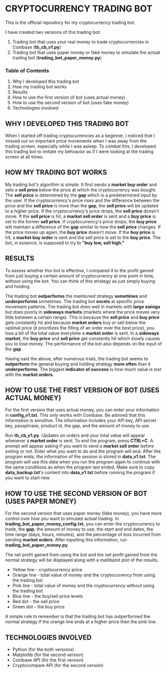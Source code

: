 # CRYPTOCURRENCY TRADING BOT #

This is the official repository for my cryptocurrency trading bot. 

I have created two versions of this trading bot: 
1) Trading bot that uses your real money to trade cryptocurrencies in Coinbase (__tb_cb_v1.py__)
2) Trading bot that uses paper money or fake money to simulate the actual trading bot (__trading_bot_paper_money.py__)

### Table of Contents ###
1) Why I developed this trading bot
2) How my trading bot works
3) Results
4) How to use the first version of bot (uses actual money)
5) How to use the second version of bot (uses fake money)
6) Technologies involved 

## WHY I DEVELOPED THIS TRADING BOT ##

When I started off trading cryptocurrencies as a beginner, I noticed that I missed out on important price movements when I was away from the trading screen, especially while I was asleep. To combat this, I developed this trading bot to imitate my behvavior as if I were looking at the trading screen at all times. 

## HOW MY TRADING BOT WORKS ##

My trading bot's algorithm is simple. It first sends a __market buy order__ and sets a __sell price__ below the price at which the cryptocurrency was bought. The __sell price__ is determined by the __gap__ which is a predetermined input by the user. If the cryptocurrency's price rises and the difference between the price and the __sell price__ is more than the __gap__, the __sell price__ will be updated to a higher price. If the cryptocurrency's price drops, the __sell price__ doesn't move. If the __sell price__ is hit, a __market sell order__ is sent and a __buy price__ is set to the former __sell price__. If cryptocurrency's price drops, the __buy price__ will maintain a difference of the __gap__ similar to how the __sell price__ changes. If the price moves up again, the __buy price__ doesn't move. If the __buy price__ is hit, a __market buy order__ is sent and the sell price is set to the __buy price__. The bot, in essence, is supposed to try to __"buy low, sell high."__

## RESULTS ##

To assess whether this bot is effective, I compared it to the profit gained from just buying a certain amount of cryptocurrency at one point in time, without using the bot. You can think of this strategy as just simply buying and holding. 

The trading bot __outperforms__ the mentioned strategy __sometimes__ and __underperforms__ sometimes. The trading bot __excels__ at specific price movement patterns. The trading bot does well in markets with __large swings__ but does poorly in __sideways markets__ (markets where the price moves very little between a certain range). This is because the __sell price__ and __buy price__ gets constantly hit and because __market orders__ buy or sell below the optimal price (it prioritizes the filling of an order over the best price), you lose a bit of the total value everytime a __market order__ is sent. In a __sideways market__, the __buy price__ and __sell price__ get constantly hit which slowly causes you to lose money. The performance of the bot also depends on the input of the __gap__. 

Having said the above, after numerous trials, the trading bot seems to __outperform__ the general buying and holding strategy __more often__ than it __underperforms__. The biggest __indicator of success__ is how much value is lost with the __market orders__. 

## HOW TO USE THE FIRST VERSION OF BOT (USES ACTUAL MONEY) ##

For the first version that uses actual money, you can enter your information in __config_v1.txt__. This only works with Coinbase. Be advised that this information is sensitive. The information includes your API key, API secret key, passphrase, product id, the gap, and the amount of money to use. 

Run __tb_cb_v1.py__. Updates on orders and your total value will appear whenever a __market order__ is sent. To end the program, press __CTRL+C__. A prompt will appear asking if you want to send a __market sell order__ before exiting or not. Enter what you want to do and the program will end. After the program ends, the information of the session is stored in __data_v1.txt__. The program will use this data when you run the program again to continue with the same conditions as when the program last ended. Make sure to copy __data_backup.txt__'s content into __data_v1.txt__ before running the program if you want to start new. 

## HOW TO USE THE SECOND VERSION OF BOT (USES PAPER MONEY) ##

For the second version that uses paper money (fake money), you have more control over how you want to simulate actual trading. In __trading_bot_paper_money_config.txt__, you can enter the cryptocurrency to trade, the __gap__, the amount of money to use, the start and end dates, the time range (days, hours, minutes), and the percentage of loss incurred from sending __market orders__. After inputting this information, run __trading_bot_paper_money.py__. 

The net profit gained from using the bot and the net profit gained from the normal strategy will be displayed along with a matlibplot plot of the results. 
* Yellow line - cryptocurrency price
* Orange line - total value of money and the cryptocurrency from using the trading bot
* Pink line -  total value of money and the cryptocurrency without using the trading bot
* Blue line - the buy/sell price levels
* Red dot - the sell price
* Green dot - the buy price

A simple rule to remember is that the trading bot has outperformed the normal strategy if the orange line ends at a higher price than the pink line. 

## TECHNOLOGIES INVOLVED ##

* Python (for the both versions)
* Matplotlib (for the second version)
* Coinbase API (for the first version)
* Cryptocompare API (for the second version)

